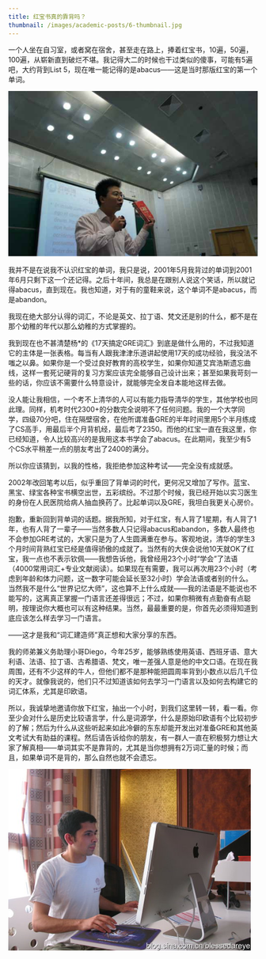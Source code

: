 ```yaml
---
title: 红宝书真的靠背吗？
thumbnail: /images/academic-posts/6-thumbnail.jpg
---
```


一个人坐在自习室，或者窝在宿舍，甚至走在路上，捧着红宝书，10遍，50遍，100遍，从崭新直到破烂不堪。我记得大二的时候也干过类似的傻事，可能有5遍吧，大约背到List 5，现在唯一能记得的是abacus——这是当时那版红宝的第一个单词。

<!--more-->

![李浩老师在清华讲课](/images/academic-posts/6-1.jpg)

我并不是在说我不认识红宝的单词，我只是说，2001年5月我背过的单词到2001年6月只剩下这一个还记得。之后十年间，我总是在跟别人说这个笑话，所以就记得abacus，直到现在。我也知道，对于有的童鞋来说，这个单词不是abacus，而是abandon。

我现在绝大部分认得的词汇，不论是英文、拉丁语、梵文还是别的什么，都不是在那个幼稚的年代以那么幼稚的方式掌握的。

我到现在也不甚清楚杨\*的《17天搞定GRE词汇》到底是做什么用的，不过我知道它的主体是一张表格。每当有人跟我津津乐道讲起使用17天的成功经验，我没法不嗤之以鼻。如果你是一个受过良好教育的高校学生，如果你知道艾宾浩斯遗忘曲线，这样一套死记硬背的复习方案应该完全能够自己设计出来；甚至如果我苛刻一些的话，你应该不需要什么特意设计，就能够完全发自本能地这样去做。

没人能让我相信，一个考不上清华的人可以有能力指导清华的学生，其他学校也同此理。同样，机考时代2300+的分数完全说明不了任何问题。我的一个大学同学，四级70分吧，住在隔壁宿舍，在他所谓准备GRE的半年时间里用5个半月练成了CS高手，用最后半个月背机经，最后考了2350。而他的红宝一直在我这里，你已经知道，令人比较高兴的是我用这本书学会了abacus。在此期间，我至少有5个CS水平稍差一点的朋友考出了2400的满分。

所以你应该猜到，以我的性格，我拒绝参加这种考试——完全没有成就感。

2002年改回笔考以后，似乎重回了背单词的时代，更何况又增加了写作。蓝宝、黑宝、绿宝各种宝书横空出世，五彩缤纷。不过那个时候，我已经开始以实习医生的身份在人民医院给病人抽血换药了。比起单词以及GRE，我坦白我更关心房价。

抱歉，重新回到背单词的话题。据我所知，对于红宝，有人背了1星期，有人背了1年，也有人背了一辈子——当然多数人只记得abacus和abandon，多数人最终也不会参加GRE考试的，大家只是为了人生圆满重在参与。客观地说，清华的学生3个月时间背熟红宝已经是值得骄傲的成就了。当然有的大侠会说他10天就OK了红宝，我一点也不表示钦佩——我想告诉他，我曾经用23个小时“学会”了法语（4000常用词汇+专业文献阅读）。如果现在有需要，我可以再次用23个小时（考虑到年龄和体力问题，这一数字可能会延长至32小时）学会法语或者别的什么。当然我不是什么“世界记忆大师”，这也算不上什么成就——我的法语是不能说也不能写的，这离真正掌握一门语言还差得很远；不过，如果你稍微有点勤奋有点聪明，按理说你大概也可以有这种结果。当然，最最重要的是，你首先必须得知道到底应该怎么样去学习一门语言。

——这才是我和“词汇建造师”真正想和大家分享的东西。

我的师弟兼义务助理小哥Diego，今年25岁，能够熟练使用英语、西班牙语、意大利语、法语、拉丁语、古希腊语、梵文，唯一差强人意是他的中文口语。在现在我周围，还有不少这样的牛人，但他们都不是那种能把圆周率背到小数点以后几千位的天才。就像我说的，他们只不过知道该如何去学习一门语言以及如何去构建它的词汇体系，尤其是印欧语。

所以，我诚挚地邀请你放下红宝，抽出一个小时，到我们这里转一转，看一看。你至少会对什么是历史比较语言学，什么是词源学，什么是原始印欧语有个比较初步的了解；然后为什么从这些听起来如此冷僻的东东却能开发出对准备GRE和其他英文考试大有助益的课程。然后请告诉给你的朋友，有一群人一直在积极努力想让大家了解真相——单词其实不是靠背的，尤其是当你想拥有2万词汇量的时候；而且，如果单词不是背的，那么自然也就不会遗忘。

![Diego Loukota在工作](/images/academic-posts/6-2.jpg)